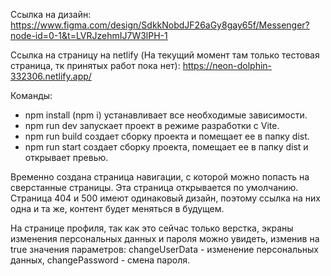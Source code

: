 Ссылка на дизайн:
https://www.figma.com/design/SdkkNobdJF26aGy8gay65f/Messenger?node-id=0-1&t=LVRJzehmIJ7W3lPH-1

Ссылка на страницу на netlify (На текущий момент там только тестовая страница, тк принятых работ пока нет):
https://neon-dolphin-332306.netlify.app/

Команды:
- npm install (npm i) устанавливает все необходимые зависимости.
- npm run dev запускает проект в режиме разработки с Vite.
- npm run build создает сборку проекта и помещает ее в папку dist.
- npm run start создает сборку проекта, помещает ее в папку dist и открывает превью.

Временно создана страница навигации, с которой можно попасть на сверстанные страницы. Эта страница открывается по умолчанию.
Страница 404 и 500 имеют одинаковый дизайн, поэтому ссылка на них одна и та же, контент будет меняться в будущем.

На странице профиля, так как это сейчас только верстка, экраны изменения персональных данных и пароля можно увидеть, изменив на true значения параметров: changeUserData - изменение персональных данных, changePassword - смена пароля.
